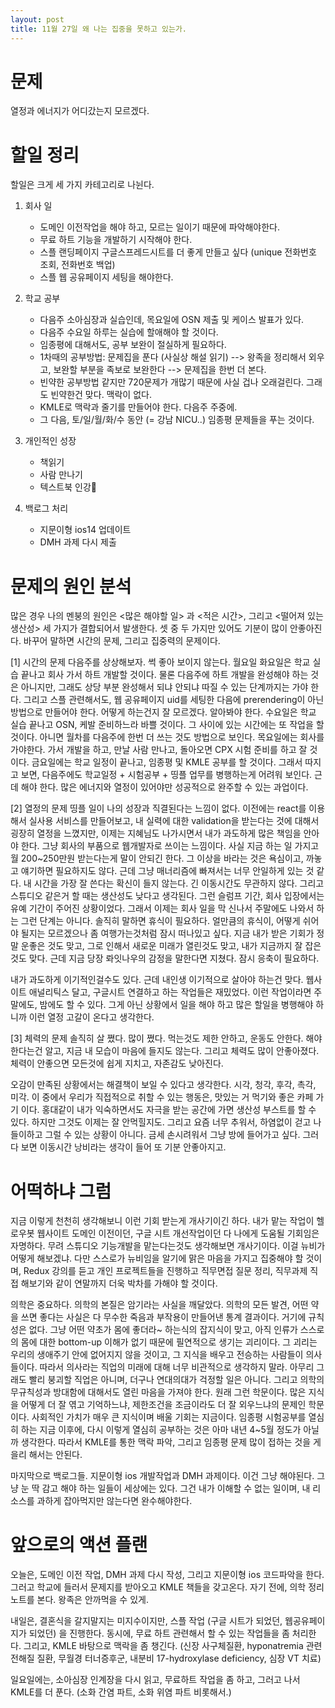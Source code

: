 ```yaml
---
layout: post
title: 11월 27일 왜 나는 집중을 못하고 있는가.
---
```


# 문제

열정과 에너지가 어디갔는지 모르겠다.

# 할일 정리

할일은 크게 세 가지 카테고리로 나뉜다.

1. 회사 일

   - 도메인 이전작업을 해야 하고, 모르는 일이기 때문에 파악해야한다.
   - 무료 하트 기능을 개발하기 시작해야 한다.
   - 스플 랜딩페이지 구글스프레드시트를 더 좋게 만들고 싶다 (unique 전화번호 조회, 전화번호 백업)
   - 스플 웹 공유페이지 세팅을 해야한다.

2. 학교 공부

   - 다음주 소아심장과 실습인데, 목요일에 OSN 제출 및 케이스 발표가 있다.
   - 다음주 수요일 하루는 실습에 할애해야 할 것이다.
   - 임종평에 대해서도, 공부 보완이 절실하게 필요하다.
   - 1차때의 공부방법: 문제집을 푼다 (사실상 해설 읽기) --> 왕족을 정리해서 외우고, 보완할 부분을 족보로 보완한다 --> 문제집을 한번 더 본다.
   - 빈약한 공부방법 같지만 720문제가 개많기 때문에 사실 겁나 오래걸린다. 그래도 빈약한건 맞다. 맥락이 없다.
   - KMLE로 맥락과 줄기를 만들어야 한다. 다음주 주중에.
   - 그 다음, 토/일/월/화/수 동안 (= 강남 NICU..) 임종평 문제들을 푸는 것이다.

3. 개인적인 성장

   - 책읽기
   - 사람 만나기
   - 텍스트북 인강

4. 백로그 처리
   - 지문이형 ios14 업데이트
   - DMH 과제 다시 제출

# 문제의 원인 분석

많은 경우 나의 멘붕의 원인은 <많은 해야할 일> 과 <적은 시간>, 그리고 <떨어져 있는 생산성> 세 가지가 결합되어서 발생한다.
셋 중 두 가지만 있어도 기분이 많이 안좋아진다.
바꾸어 말하면 시간의 문제, 그리고 집중력의 문제이다.

[1] 시간의 문제
다음주를 상상해보자. 썩 좋아 보이지 않는다.
월요일 화요일은 학교 실습 끝나고 회사 가서 하트 개발할 것이다.
물론 다음주에 하트 개발을 완성해야 하는 것은 아니지만, 그래도 상당 부분 완성해서 되냐 안되냐 따질 수 있는 단계까지는 가야 한다.
그리고 스플 관련해서도, 웹 공유페이지 uid를 세팅한 다음에 prerendering이 아닌 방법으로 만들어야 한다.
어떻게 하는건지 잘 모르겠다. 알아봐야 한다.
수요일은 학교 실습 끝나고 OSN, 케발 준비하느라 바쁠 것이다. 그 사이에 있는 시간에는 또 작업을 할 것이다.
아니면 월차를 다음주에 한번 더 쓰는 것도 방법으로 보인다.
목요일에는 회사를 가야한다. 가서 개발을 하고, 만날 사람 만나고, 돌아오면 CPX 시험 준비를 하고 잘 것이다.
금요일에는 학교 일정이 끝나고, 임종평 및 KMLE 공부를 할 것이다.
그래서 따지고 보면, 다음주에도 학교일정 + 시험공부 + 띵플 업무를 병행하는게 어려워 보인다.
근데 해야 한다. 많은 에너지와 열정이 있어야만 성공적으로 완주할 수 있는 과업이다.

[2] 열정의 문제
띵플 일이 나의 성장과 직결된다는 느낌이 없다.
이전에는 react를 이용해서 실사용 서비스를 만들어보고, 내 실력에 대한 validation을 받는다는 것에 대해서 굉장히 열정을 느꼈지만,
이제는 지혜님도 나가시면서 내가 과도하게 많은 책임을 안아야 한다. 그냥 회사의 부품으로 웹개발자로 쓰이는 느낌이다.
사실 지금 하는 일 가지고 월 200~250만원 받는다는게 말이 안되긴 한다. 그 이상을 바라는 것은 욕심이고, 까놓고 얘기하면 필요하지도 않다.
근데 그냥 매너리즘에 빠져서는 너무 안일하게 있는 것 같다. 내 시간을 가장 잘 쓴다는 확신이 들지 않는다.
긴 이동시간도 무관하지 않다. 그리고 스튜디오 같은거 할 때는 생산성도 낮다고 생각된다. 그런 슬럼프 기간, 회사 입장에서는 유예 기간이 주어진 상황이었다.
그래서 이제는 회사 일을 막 신나서 주말에도 나와서 하는 그런 단계는 아니다. 솔직히 말하면 휴식이 필요하다.
얼만큼의 휴식이, 어떻게 쉬어야 될지는 모르겠으나 좀 여행가는것처럼 잠시 떠나있고 싶다.
지금 내가 받은 기회가 정말 운좋은 것도 맞고, 그로 인해서 새로운 미래가 열린것도 맞고, 내가 지금까지 잘 잡은것도 맞다.
근데 지금 당장 롸잇나우의 감정을 말한다면 지쳤다. 잠시 응축이 필요하다.

내가 과도하게 이기적인걸수도 있다. 근데 내인생 이기적으로 살아야 하는건 맞다.
웹사이트 애널리틱스 달고, 구글시트 연결하고 하는 작업들은 재밌었다. 이런 작업이라면 주말에도, 밤에도 할 수 있다.
그게 아닌 상황에서 일을 해야 하고 많은 할일을 병행해야 하니까 이런 열정 고갈이 온다고 생각한다.

[3] 체력의 문제
솔직히 살 쪘다. 많이 쪘다. 먹는것도 제한 안하고, 운동도 안한다. 해야 한다는건 알고, 지금 내 모습이 마음에 들지도 않는다.
그리고 체력도 많이 안좋아졌다. 체력이 안좋으면 모든것에 쉽게 지치고, 자존감도 낮아진다.

오감이 만족된 상황에서는 해결책이 보일 수 있다고 생각한다. 시각, 청각, 후각, 촉각, 미각.
이 중에서 우리가 직접적으로 취할 수 있는 행동은, 맛있는 거 먹기와 좋은 카페 가기 이다.
홍대같이 내가 익숙하면서도 자극을 받는 공간에 가면 생산성 부스트를 할 수 있다. 하지만 그것도 이제는 잘 안먹힐지도.
그리고 요즘 너무 추워서, 하염없이 걷고 나들이하고 그럴 수 있는 상황이 아니다. 금세 손시려워서 그냥 방에 들어가고 싶다.
그러다 보면 이동시간 낭비라는 생각이 들어 또 기분 안좋아지고.

# 어떡하냐 그럼

지금 이렇게 천천히 생각해보니 이런 기회 받는게 개사기이긴 하다.
내가 맡는 작업이 헬로우봇 웹사이트 도메인 이전이던, 구글 시트 개선작업이던 다 나에게 도움될 기회임은 자명하다.
무려 스튜디오 기능개발을 맡는다는것도 생각해보면 개사기이다. 이걸 뉴비가 어떻게 해보겠냐.
다만 스스로가 뉴비임을 알기에 맑은 마음을 가지고 집중해야 할 것이며, Redux 강의를 듣고 개인 프로젝트들을 진행하고 직무면접 질문 정리, 직무과제 직접 해보기와 같이 연말까지 더욱 박차를 가해야 할 것이다.

의학은 중요하다. 의학의 본질은 암기라는 사실을 깨달았다.
의학의 모든 발견, 어떤 약을 쓰면 좋다는 사실은 다 무수한 죽음과 부작용이 만들어낸 통계 결과이다.
거기에 규칙성은 없다. 그냥 어떤 약초가 몸에 좋더라~ 하는식의 잡지식이 맞고, 아직 인류가 스스로의 몸에 대한 bottom-up 이해가 없기 때문에 필연적으로 생기는 괴리이다.
그 괴리는 우리의 생애주기 안에 없어지지 않을 것이고, 그 지식을 배우고 전승하는 사람들이 의사들이다.
따라서 의사라는 직업의 미래에 대해 너무 비관적으로 생각하지 말라. 아무리 그래도 빨리 붕괴할 직업은 아니며, 더구나 연대의대가 걱정할 일은 아니다.
그리고 의학의 무규칙성과 방대함에 대해서도 열린 마음을 가져야 한다. 원래 그런 학문이다.
많은 지식을 어떻게 더 잘 엮고 기억하느냐, 제한조건을 조금이라도 더 잘 외우느냐의 문제인 학문이다.
사회적인 가치가 매우 큰 지식이며 배울 기회는 지금이다. 임종평 시험공부를 열심히 하는 지금 이후에, 다시 이렇게 열심히 공부하는 것은 아마 내년 4~5월 정도가 아닐까 생각한다.
따라서 KMLE를 통한 맥락 파악, 그리고 임종평 문제 많이 접하는 것을 게을리 해서는 안된다.

마지막으로 백로그들. 지문이형 ios 개발작업과 DMH 과제이다. 이건 그냥 해야된다.
그냥 눈 딱 감고 해야 하는 일들이 세상에는 있다. 그건 내가 이해할 수 없는 일이며, 내 리소스를 과하게 잡아먹지만 않는다면 완수해야한다.

# 앞으로의 액션 플랜

오늘은, 도메인 이전 작업, DMH 과제 다시 작성, 그리고 지문이형 ios 코드파악을 한다.
그러고 학교에 들러서 문제지를 받아오고 KMLE 책들을 갖고온다.
자기 전에, 의학 정리 노트를 본다. 왕족은 안까먹을 수 있게.

내일은, 결혼식을 갈지말지는 미지수이지만, 스플 작업 (구글 시트가 되었던, 웹공유페이지가 되었던) 을 진행한다.
동시에, 무료 하트 관련해서 할 수 있는 작업들을 좀 처리한다.
그리고, KMLE 바탕으로 맥락을 좀 챙긴다.
(신장 사구체질환, hyponatremia 관련 전해질 질환, 무월경 터너증후군, 내분비 17-hydroxylase deficiency, 심장 VT 치료)

일요일에는, 소아심장 인계장을 다시 읽고, 무료하트 작업을 좀 하고,
그러고 나서 KMLE를 더 푼다.
(소화 간염 파트, 소화 위염 파트 비롯해서.)

